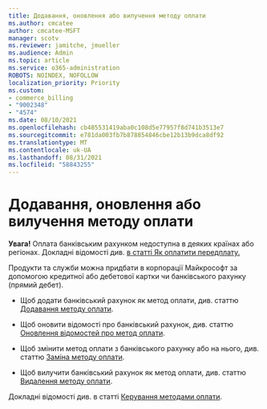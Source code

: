 ```yaml
---
title: Додавання, оновлення або вилучення методу оплати
ms.author: cmcatee
author: cmcatee-MSFT
manager: scotv
ms.reviewer: jamitche, jmueller
ms.audience: Admin
ms.topic: article
ms.service: o365-administration
ROBOTS: NOINDEX, NOFOLLOW
localization_priority: Priority
ms.custom:
- commerce_billing
- "9002348"
- "4574"
ms.date: 08/10/2021
ms.openlocfilehash: cb485531419aba0c108d5e77957f8d741b3513e7
ms.sourcegitcommit: e781da003fb7b878854846cbe12b13b9dca8df92
ms.translationtype: MT
ms.contentlocale: uk-UA
ms.lasthandoff: 08/31/2021
ms.locfileid: "58843255"
---
```

# <a name="add-update-or-remove-payment-method"></a>Додавання, оновлення або вилучення методу оплати

**Увага!** Оплата банківським рахунком недоступна в деяких країнах або регіонах. Докладні відомості див. [в статті Як оплатити передплату.](https://docs.microsoft.com/microsoft-365/commerce/billing-and-payments/pay-for-your-subscription) 

Продукти та служби можна придбати в корпорації Майкрософт за допомогою кредитної або дебетової картки чи банківського рахунку (прямий дебет).

- Щоб додати банківський рахунок як метод оплати, див. статтю [Додавання методу оплати](https://docs.microsoft.com/microsoft-365/commerce/billing-and-payments/manage-payment-methods#add-a-payment-method).

- Щоб оновити відомості про банківський рахунок, див. статтю [Оновлення відомостей про метод оплати](https://docs.microsoft.com/microsoft-365/commerce/billing-and-payments/manage-payment-methods#update-payment-method-details).

- Щоб змінити метод оплати з банківського рахунку або на нього, див. статтю [Заміна методу оплати](https://docs.microsoft.com/microsoft-365/commerce/billing-and-payments/manage-payment-methods#replace-a-payment-method).

- Щоб вилучити банківський рахунок як метод оплати, див. статтю [Видалення методу оплати](https://docs.microsoft.com/microsoft-365/commerce/billing-and-payments/manage-payment-methods#delete-a-payment-method).

Докладні відомості див. в статті [Керування методами оплати](https://docs.microsoft.com/microsoft-365/commerce/billing-and-payments/manage-payment-methods).
